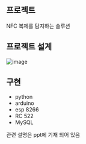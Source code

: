 ## 프로젝트
NFC 복제를 탐지하는 솔루션

## 프로젝트 설계
![image](https://github.com/ilkc/Capstone/assets/108250173/4717944a-4481-4dbe-83cd-952287f93fb4)


## 구현
- python
- arduino
- esp 8266
- RC 522
- MySQL

관련 설명은 ppt에 기재 되어 있음
